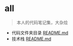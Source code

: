 # all
> 本人的代码笔记集，大杂烩

- 代码文件夹目录 [README.md](https://github.com/xuyj1111/all/tree/master/src/main/java/xu/all#readme)
- 技术栈 [README.md](https://github.com/xuyj1111/all/tree/master/src/main/java/xu/all/frw#readme)
